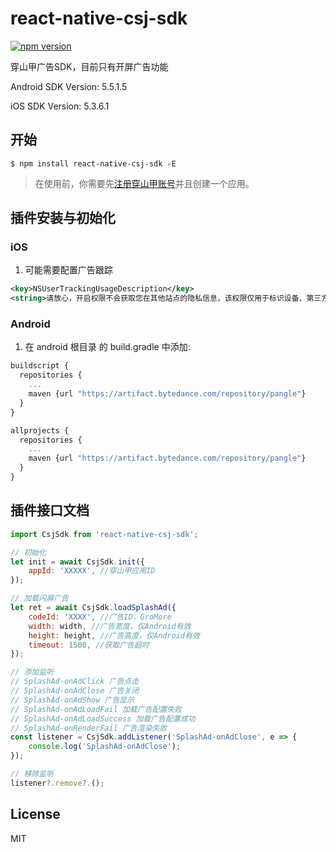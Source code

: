 # react-native-csj-sdk

[![npm version](https://badge.fury.io/js/react-native-csj-sdk.svg)](https://badge.fury.io/js/react-native-csj-sdk)

穿山甲广告SDK，目前只有开屏广告功能

Android SDK Version: 5.5.1.5

iOS SDK Version: 5.3.6.1

## 开始

`$ npm install react-native-csj-sdk -E`

>在使用前，你需要先[注册穿山甲账号](https://www.csjplatform.com/)并且创建一个应用。

## 插件安装与初始化

### iOS

1. 可能需要配置广告跟踪

```xml
<key>NSUserTrackingUsageDescription</key>
<string>请放心，开启权限不会获取您在其他站点的隐私信息，该权限仅用于标识设备、第三方广告、并保障服务安全与提示浏览体验</string>
```

### Android

1. 在 android 根目录 的 build.gradle 中添加:

```javascript
buildscript {
  repositories {
    ...
    maven {url "https://artifact.bytedance.com/repository/pangle"}
  }
}

allprojects {
  repositories {
    ...
    maven {url "https://artifact.bytedance.com/repository/pangle"}
  }
}

```

## 插件接口文档

```javascript
import CsjSdk from 'react-native-csj-sdk';

// 初始化
let init = await CsjSdk.init({
    appId: 'XXXXX', //穿山甲应用ID
});

// 加载闪屏广告
let ret = await CsjSdk.loadSplashAd({
    codeId: 'XXXX', //广告ID，GroMore
    width: width, //广告宽度，仅Android有效
    height: height, //广告高度，仅Android有效
    timeout: 1500, //获取广告超时
});

// 添加监听
// SplashAd-onAdClick 广告点击
// SplashAd-onAdClose 广告关闭
// SplashAd-onAdShow 广告显示
// SplashAd-onAdLoadFail 加载广告配置失败
// SplashAd-onAdLoadSuccess 加载广告配置成功
// SplashAd-onRenderFail 广告渲染失败
const listener = CsjSdk.addListener('SplashAd-onAdClose', e => {
    console.log('SplashAd-onAdClose');
});

// 移除监听
listener?.remove?.();
```

## License

MIT
